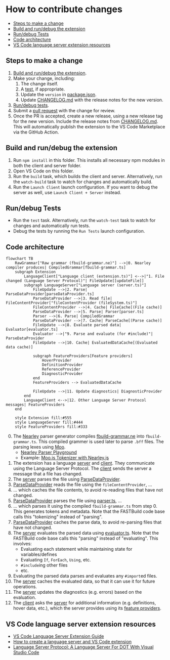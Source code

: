 # How to contribute changes

* [Steps to make a change](#steps-to-make-a-change)
* [Build and run/debug the extension](#build-and-rundebug-the-extension)
* [Run/debug Tests](#rundebug-tests)
* [Code architecture](#code-architecture)
* [VS Code language server extension resources](#vs-code-language-server-extension-resources)

## Steps to make a change

1. [Build and run/debug the extension](#build-and-rundebug-the-extension).
2. Make your change, including:
    1. The change itself.
    2. A [test](server/src/test), if appropriate.
    3. Update the `version` in [package.json](package.json).
    4. Update [CHANGELOG.md](CHANGELOG.md) with the release notes for the new version.
3. [Run/debug tests](#rundebug-tests).
4. Submit a [pull request](https://github.com/harrisont/fastbuild-vscode/pulls) with the change for review.
5. Once the PR is accepted, create a new release, using a new release tag for the new version. Include the release notes from [CHANGELOG.md](CHANGELOG.md). This will automatically publish the extension to the VS Code Marketplace via the GitHub Action.

## Build and run/debug the extension

1. Run `npm install` in this folder. This installs all necessary npm modules in both the client and server folder.
2. Open VS Code on this folder.
3. Run the `build` task, which builds the client and server. Alternatively, run the `watch-build` task to watch for changes and automatically build.
4. Run the `Launch Client` launch configuration. If you want to debug the server as well, use `Launch Client + Server` instead.

## Run/debug Tests

* Run the `test` task. Alternatively, run the `watch-test` task to watch for changes and automatically run tests.
* Debug the tests by running the `Run Tests` launch configuration.

## Code architecture

```mermaid
flowchart TB
    RawGrammar["Raw grammar (fbuild-grammar.ne)"] -->|0. Nearley compiler produces| CompiledGrammar[fbuild-grammar.ts]
    subgraph Extension
        LanguageClient["Language client (extension.ts)"] <-->|"1. File changed (Language Server Protocol)"| FileUpdate[[updateFile]]
        subgraph LanguageServer["Language server (server.ts)"]
            FileUpdate -->|2. Parse| ParseDataProvider[parseDataProvider.ts]
            ParseDataProvider -->|3. Read file| FileContentProvider["fileContentProvider (fileSystem.ts)"]
            FileContentProvider -->|4. Cache| FileCache[(File cache)]
            ParseDataProvider -->|5. Parse| Parser[parser.ts]
            Parser -->|6. Parse| CompiledGrammar
            ParseDataProvider -->|7. Cache| ParseCache[(Parse cache)]
            FileUpdate -->|8. Evaluate parsed data| Evaluator[evaluator.ts]
            Evaluator -->|"9. Parse and evaluate (for #include)"| ParseDataProvider
            FileUpdate -->|10. Cache| EvaluatedDataCache[(Evaluated data cache)]

            subgraph FeatureProviders[Feature providers]
                HoverProvider
                DefinitionProvider
                ReferenceProvider
                DiagnosticProvider
            end
            FeatureProviders --> EvaluatedDataCache

            FileUpdate -->|11. Update diagnostics| DiagnosticProvider
        end
        LanguageClient <-->|12. Other Language Server Protocol messages| FeatureProviders
    end

    style Extension fill:#555
    style LanguageServer fill:#444
    style FeatureProviders fill:#333
```

0. The [Nearley](https://nearley.js.org/) parser generator compiles [fbuild-grammar.ne](server/src/fbuild-grammar.ne) into `fbuild-grammar.ts`. This compiled grammer is used later to parse `.bff` files. The parsing lexes using [Moo](https://github.com/no-context/moo).
   * [Nearley Parser Playground](https://omrelli.ug/nearley-playground/)
   * Example: [Moo.js Tokenizer with Nearley.js](https://www.youtube.com/watch?v=GP91_duEmk8)
1. The extension has a language [server](server/src/server.ts) and [client](client/src/extension.ts). They communicate using the Language Server Protocol. The [client](client/src/extension.ts) sends the server a message that a file has changed.
2. The [server](server/src/server.ts) parses the file using [ParseDataProvider](server/src/parseDataProvider.ts).
3. [ParseDataProvider](server/src/parseDataProvider.ts) reads the file using the `fileContentProvider`, ...
4. ... which caches the file contents, to avoid re-reading files that have not changed.
5. [ParseDataProvider](server/src/parseDataProvider.ts) parses the file using [parser.ts](server/src/parser.ts), ...
6. ... which parses it using the compiled `fbuild-grammar.ts` from step 0. This generates tokens and metadata. Note that the FASTBuild code base calls this "tokenizing" instead of "parsing".
7. [ParseDataProvider](server/src/parseDataProvider.ts) caches the parse data, to avoid re-parsing files that have not changed.
8. The [server](server/src/server.ts) evaluates the parsed data using [evaluator.ts](server/src/evaluator.ts). Note that the FASTBuild code base calls this "parsing" instead of "evaluating". This involves:
    * Evaluating each statement while maintaining state for variables/defines
    * Evaluating `If`, `ForEach`, `Using`, etc.
    * `#include`ing other files
    * etc.
9. Evaluating the parsed data parses and evaluates any `#import`ed files.
10. The [server](server/src/server.ts) caches the evaluated data, so that it can use it for future operations.
11. The [server](server/src/server.ts) updates the diagnostics (e.g. errors) based on the evaluation.
12. The [client](client/src/extension.ts) asks the [server](server/src/server.ts) for additional information (e.g. definitions, hover data, etc.), which the server provides using its [feature providers](server/src/features/).

## VS Code language server extension resources

* [VS Code Language Server Extension Guide](https://code.visualstudio.com/api/language-extensions/language-server-extension-guide)
* [How to create a language server and VS Code extension](https://github.com/donaldpipowitch/how-to-create-a-language-server-and-vscode-extension)
* [Language Server Protocol: A Language Server For DOT With Visual Studio Code](https://tomassetti.me/language-server-dot-visual-studio/)
